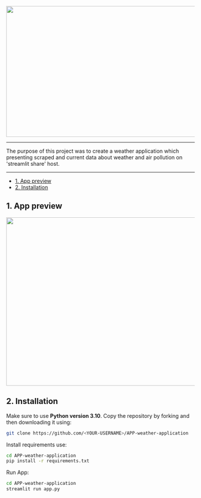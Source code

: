 <p align="center">
  <img src="https://github.com/Psylo1226/APP-weather-application/blob/main/pictures/banner.png" width="700" height="350">
</p>

</div>

---

The purpose of this project was to create a weather application which presenting scraped and current data about weather and air pollution on 'streamlit share' host.

---

- [1. App preview](#1-app-preview)
- [2. Installation](#2-installation)

## 1. App preview

<img src="https://github.com/Psylo1226/APP-weather-application/blob/main/pictures/API.png" width="900" height="450" />

## 2. Installation

Make sure to use **Python version 3.10**.
Copy the repository by forking and then downloading it using:

```bash
git clone https://github.com/<YOUR-USERNAME>/APP-weather-application
```
  
Install requirements use:
  
```bash
cd APP-weather-application
pip install -r requirements.txt
```
  
Run App:

```bash
cd APP-weather-application
streamlit run app.py
```
  
